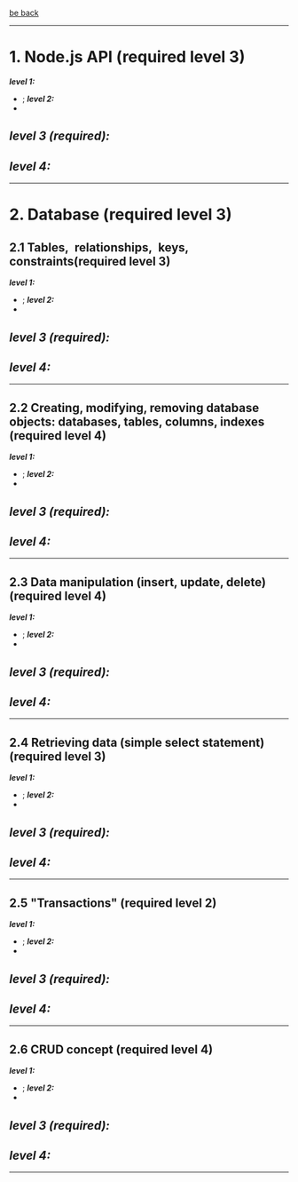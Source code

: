[be back](https://github.com/ToMikhail/andersen)
___

# 1. Node.js API (required level 3)

***level 1:***  
- ;
***level 2:***
-  
***level 3 (required):***
- 

***level 4:***
- 


___
# 2. Database (required level 3)

## 2.1 Tables, relationships, keys, constraints(required level 3)

  ***level 1:***  
  - ;
  ***level 2:***
  -  
  ***level 3 (required):***
  - 

  ***level 4:***
  - 
___

## 2.2 Creating, modifying, removing database objects: databases, tables, columns, indexes (required level 4)

  ***level 1:***  
  - ;
  ***level 2:***
  -  
  ***level 3 (required):***
  - 

  ***level 4:***
  - 
___

## 2.3 Data manipulation (insert, update, delete) (required level 4)

  ***level 1:***  
  - ;
  ***level 2:***
  -  
  ***level 3 (required):***
  - 

  ***level 4:***
  - 
___

## 2.4 Retrieving data (simple select statement) (required level 3)

  ***level 1:***  
  - ;
  ***level 2:***
  -  
  ***level 3 (required):***
  - 

  ***level 4:***
  - 
___

## 2.5 "Transactions" (required level 2)

  ***level 1:***  
  - ;
  ***level 2:***
  -  
  ***level 3 (required):***
  - 

  ***level 4:***
  - 
___

## 2.6 CRUD concept (required level 4)

  ***level 1:***  
  - ;
  ***level 2:***
  -  
  ***level 3 (required):***
  - 

  ***level 4:***
  - 
___


